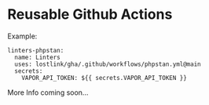 # Reusable Github Actions

Example:

```
linters-phpstan:
  name: Linters
  uses: lostlink/gha/.github/workflows/phpstan.yml@main
  secrets:
    VAPOR_API_TOKEN: ${{ secrets.VAPOR_API_TOKEN }}
```

More Info coming soon...